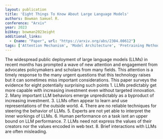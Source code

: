 ```yaml
---
layout: publication
title: 'Eight Things To Know About Large Language Models'
authors: Bowman Samuel R.
conference: "Arxiv"
year: 2023
bibkey: bowman2023eight
additional_links:
  - {name: "Paper", url: "https://arxiv.org/abs/2304.00612"}
tags: ['Attention Mechanism', 'Model Architecture', 'Pretraining Methods', 'Prompting', 'Reinforcement Learning', 'Survey Paper']
---
```

The widespread public deployment of large language models (LLMs) in recent months has prompted a wave of new attention and engagement from advocates policymakers and scholars from many fields. This attention is a timely response to the many urgent questions that this technology raises but it can sometimes miss important considerations. This paper surveys the evidence for eight potentially surprising such points 1. LLMs predictably get more capable with increasing investment even without targeted innovation. 2. Many important LLM behaviors emerge unpredictably as a byproduct of increasing investment. 3. LLMs often appear to learn and use representations of the outside world. 4. There are no reliable techniques for steering the behavior of LLMs. 5. Experts are not yet able to interpret the inner workings of LLMs. 6. Human performance on a task isnt an upper bound on LLM performance. 7. LLMs need not express the values of their creators nor the values encoded in web text. 8. Brief interactions with LLMs are often misleading.

